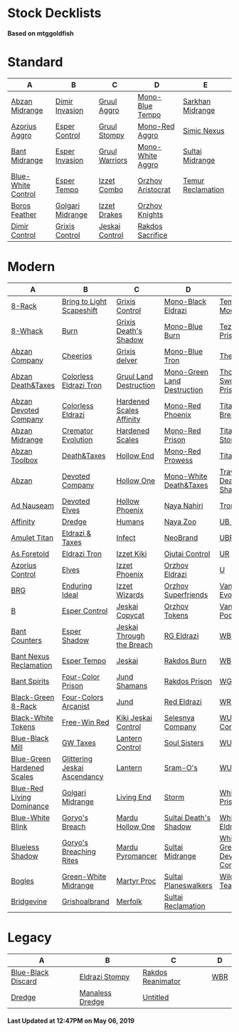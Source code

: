 # Stock Decklists
#### Based on mtggoldfish


# Standard

|                                   A                                    |                                 B                                  |                               C                                |                                  D                                   |                                  E                                   |
|------------------------------------------------------------------------|--------------------------------------------------------------------|----------------------------------------------------------------|----------------------------------------------------------------------|----------------------------------------------------------------------|
|[Abzan Midrange](./mtggoldfish/Standard/decks/Abzan_Midrange.md)        |[Dimir Invasion](./mtggoldfish/Standard/decks/Dimir_Invasion.md)    |[Gruul Aggro](./mtggoldfish/Standard/decks/Gruul_Aggro.md)      |[Mono-Blue Tempo](./mtggoldfish/Standard/decks/Mono-Blue_Tempo.md)    |[Sarkhan Midrange](./mtggoldfish/Standard/decks/Sarkhan_Midrange.md)  |
|[Azorius Aggro](./mtggoldfish/Standard/decks/Azorius_Aggro.md)          |[Esper Control](./mtggoldfish/Standard/decks/Esper_Control.md)      |[Gruul Stompy](./mtggoldfish/Standard/decks/Gruul_Stompy.md)    |[Mono-Red Aggro](./mtggoldfish/Standard/decks/Mono-Red_Aggro.md)      |[Simic Nexus](./mtggoldfish/Standard/decks/Simic_Nexus.md)            |
|[Bant Midrange](./mtggoldfish/Standard/decks/Bant_Midrange.md)          |[Esper Invasion](./mtggoldfish/Standard/decks/Esper_Invasion.md)    |[Gruul Warriors](./mtggoldfish/Standard/decks/Gruul_Warriors.md)|[Mono-White Aggro](./mtggoldfish/Standard/decks/Mono-White_Aggro.md)  |[Sultai Midrange](./mtggoldfish/Standard/decks/Sultai_Midrange.md)    |
|[Blue-White Control](./mtggoldfish/Standard/decks/Blue-White_Control.md)|[Esper Tempo](./mtggoldfish/Standard/decks/Esper_Tempo.md)          |[Izzet Combo](./mtggoldfish/Standard/decks/Izzet_Combo.md)      |[Orzhov Aristocrat](./mtggoldfish/Standard/decks/Orzhov_Aristocrat.md)|[Temur Reclamation](./mtggoldfish/Standard/decks/Temur_Reclamation.md)|
|[Boros Feather](./mtggoldfish/Standard/decks/Boros_Feather.md)          |[Golgari Midrange](./mtggoldfish/Standard/decks/Golgari_Midrange.md)|[Izzet Drakes](./mtggoldfish/Standard/decks/Izzet_Drakes.md)    |[Orzhov Knights](./mtggoldfish/Standard/decks/Orzhov_Knights.md)      |                                                                      |
|[Dimir Control](./mtggoldfish/Standard/decks/Dimir_Control.md)          |[Grixis Control](./mtggoldfish/Standard/decks/Grixis_Control.md)    |[Jeskai Control](./mtggoldfish/Standard/decks/Jeskai_Control.md)|[Rakdos Sacrifice](./mtggoldfish/Standard/decks/Rakdos_Sacrifice.md)  |                                                                      |


# Modern

|                                          A                                           |                                            B                                             |                                         C                                          |                                           D                                            |                                           E                                            |
|--------------------------------------------------------------------------------------|------------------------------------------------------------------------------------------|------------------------------------------------------------------------------------|----------------------------------------------------------------------------------------|----------------------------------------------------------------------------------------|
|[8-Rack](./mtggoldfish/Modern/decks/8-Rack.md)                                        |[Bring to Light Scapeshift](./mtggoldfish/Modern/decks/Bring_to_Light_Scapeshift.md)      |[Grixis Control](./mtggoldfish/Modern/decks/Grixis_Control.md)                      |[Mono-Black Eldrazi](./mtggoldfish/Modern/decks/Mono-Black_Eldrazi.md)                  |[Temur Moon](./mtggoldfish/Modern/decks/Temur_Moon.md)                                  |
|[8-Whack](./mtggoldfish/Modern/decks/8-Whack.md)                                      |[Burn](./mtggoldfish/Modern/decks/Burn.md)                                                |[Grixis Death's Shadow](./mtggoldfish/Modern/decks/Grixis_Death's_Shadow.md)        |[Mono-Blue Burn](./mtggoldfish/Modern/decks/Mono-Blue_Burn.md)                          |[Tezzerator Prison](./mtggoldfish/Modern/decks/Tezzerator_Prison.md)                    |
|[Abzan Company](./mtggoldfish/Modern/decks/Abzan_Company.md)                          |[Cheerios](./mtggoldfish/Modern/decks/Cheerios.md)                                        |[Grixis delver](./mtggoldfish/Modern/decks/Grixis_delver.md)                        |[Mono-Blue Tron](./mtggoldfish/Modern/decks/Mono-Blue_Tron.md)                          |[The Rock](./mtggoldfish/Modern/decks/The_Rock.md)                                      |
|[Abzan Death&amp;Taxes](./mtggoldfish/Modern/decks/Abzan_Death&amp;Taxes.md)          |[Colorless Eldrazi Tron](./mtggoldfish/Modern/decks/Colorless_Eldrazi_Tron.md)            |[Gruul Land Destruction](./mtggoldfish/Modern/decks/Gruul_Land_Destruction.md)      |[Mono-Green Land Destruction](./mtggoldfish/Modern/decks/Mono-Green_Land_Destruction.md)|[Thopter Sword Prison](./mtggoldfish/Modern/decks/Thopter_Sword_Prison.md)              |
|[Abzan Devoted Company](./mtggoldfish/Modern/decks/Abzan_Devoted_Company.md)          |[Colorless Eldrazi](./mtggoldfish/Modern/decks/Colorless_Eldrazi.md)                      |[Hardened Scales Affinity](./mtggoldfish/Modern/decks/Hardened_Scales_Affinity.md)  |[Mono-Red Phoenix](./mtggoldfish/Modern/decks/Mono-Red_Phoenix.md)                      |[Titan Breach](./mtggoldfish/Modern/decks/Titan_Breach.md)                              |
|[Abzan Midrange](./mtggoldfish/Modern/decks/Abzan_Midrange.md)                        |[Cremator Evolution](./mtggoldfish/Modern/decks/Cremator_Evolution.md)                    |[Hardened Scales](./mtggoldfish/Modern/decks/Hardened_Scales.md)                    |[Mono-Red Prison](./mtggoldfish/Modern/decks/Mono-Red_Prison.md)                        |[Titan-Shift Stompy](./mtggoldfish/Modern/decks/Titan-Shift_Stompy.md)                  |
|[Abzan Toolbox](./mtggoldfish/Modern/decks/Abzan_Toolbox.md)                          |[Death&amp;Taxes](./mtggoldfish/Modern/decks/Death&amp;Taxes.md)                          |[Hollow End](./mtggoldfish/Modern/decks/Hollow_End.md)                              |[Mono-Red Prowess](./mtggoldfish/Modern/decks/Mono-Red_Prowess.md)                      |[TitanShift](./mtggoldfish/Modern/decks/TitanShift.md)                                  |
|[Abzan](./mtggoldfish/Modern/decks/Abzan.md)                                          |[Devoted Company](./mtggoldfish/Modern/decks/Devoted_Company.md)                          |[Hollow One](./mtggoldfish/Modern/decks/Hollow_One.md)                              |[Mono-White Death&amp;Taxes](./mtggoldfish/Modern/decks/Mono-White_Death&amp;Taxes.md)  |[Traverse Death's Shadow](./mtggoldfish/Modern/decks/Traverse_Death's_Shadow.md)        |
|[Ad Nauseam](./mtggoldfish/Modern/decks/Ad_Nauseam.md)                                |[Devoted Elves](./mtggoldfish/Modern/decks/Devoted_Elves.md)                              |[Hollow Phoenix](./mtggoldfish/Modern/decks/Hollow_Phoenix.md)                      |[Naya Nahiri](./mtggoldfish/Modern/decks/Naya_Nahiri.md)                                |[Tron](./mtggoldfish/Modern/decks/Tron.md)                                              |
|[Affinity](./mtggoldfish/Modern/decks/Affinity.md)                                    |[Dredge](./mtggoldfish/Modern/decks/Dredge.md)                                            |[Humans](./mtggoldfish/Modern/decks/Humans.md)                                      |[Naya Zoo](./mtggoldfish/Modern/decks/Naya_Zoo.md)                                      |[UB Faeries](./mtggoldfish/Modern/decks/UB_Faeries.md)                                  |
|[Amulet Titan](./mtggoldfish/Modern/decks/Amulet_Titan.md)                            |[Eldrazi & Taxes](./mtggoldfish/Modern/decks/Eldrazi_&_Taxes.md)                          |[Infect](./mtggoldfish/Modern/decks/Infect.md)                                      |[NeoBrand](./mtggoldfish/Modern/decks/NeoBrand.md)                                      |[UBR](./mtggoldfish/Modern/decks/UBR.md)                                                |
|[As Foretold](./mtggoldfish/Modern/decks/As_Foretold.md)                              |[Eldrazi Tron](./mtggoldfish/Modern/decks/Eldrazi_Tron.md)                                |[Izzet Kiki](./mtggoldfish/Modern/decks/Izzet_Kiki.md)                              |[Ojutai Control](./mtggoldfish/Modern/decks/Ojutai_Control.md)                          |[UR](./mtggoldfish/Modern/decks/UR.md)                                                  |
|[Azorius Control](./mtggoldfish/Modern/decks/Azorius_Control.md)                      |[Elves](./mtggoldfish/Modern/decks/Elves.md)                                              |[Izzet Phoenix](./mtggoldfish/Modern/decks/Izzet_Phoenix.md)                        |[Orzhov Eldrazi](./mtggoldfish/Modern/decks/Orzhov_Eldrazi.md)                          |[U](./mtggoldfish/Modern/decks/U.md)                                                    |
|[BRG](./mtggoldfish/Modern/decks/BRG.md)                                              |[Enduring Ideal](./mtggoldfish/Modern/decks/Enduring_Ideal.md)                            |[Izzet Wizards](./mtggoldfish/Modern/decks/Izzet_Wizards.md)                        |[Orzhov Superfriends](./mtggoldfish/Modern/decks/Orzhov_Superfriends.md)                |[Vannifar Evolution](./mtggoldfish/Modern/decks/Vannifar_Evolution.md)                  |
|[B](./mtggoldfish/Modern/decks/B.md)                                                  |[Esper Control](./mtggoldfish/Modern/decks/Esper_Control.md)                              |[Jeskai Copycat](./mtggoldfish/Modern/decks/Jeskai_Copycat.md)                      |[Orzhov Tokens](./mtggoldfish/Modern/decks/Orzhov_Tokens.md)                            |[Vannifar Pod](./mtggoldfish/Modern/decks/Vannifar_Pod.md)                              |
|[Bant Counters](./mtggoldfish/Modern/decks/Bant_Counters.md)                          |[Esper Shadow](./mtggoldfish/Modern/decks/Esper_Shadow.md)                                |[Jeskai Through the Breach](./mtggoldfish/Modern/decks/Jeskai_Through_the_Breach.md)|[RG Eldrazi](./mtggoldfish/Modern/decks/RG_Eldrazi.md)                                  |[WBRG](./mtggoldfish/Modern/decks/WBRG.md)                                              |
|[Bant Nexus Reclamation](./mtggoldfish/Modern/decks/Bant_Nexus_Reclamation.md)        |[Esper Tempo](./mtggoldfish/Modern/decks/Esper_Tempo.md)                                  |[Jeskai](./mtggoldfish/Modern/decks/Jeskai.md)                                      |[Rakdos Burn](./mtggoldfish/Modern/decks/Rakdos_Burn.md)                                |[WB](./mtggoldfish/Modern/decks/WB.md)                                                  |
|[Bant Spirits](./mtggoldfish/Modern/decks/Bant_Spirits.md)                            |[Four-Color Prison](./mtggoldfish/Modern/decks/Four-Color_Prison.md)                      |[Jund Shamans](./mtggoldfish/Modern/decks/Jund_Shamans.md)                          |[Rakdos Prison](./mtggoldfish/Modern/decks/Rakdos_Prison.md)                            |[WG](./mtggoldfish/Modern/decks/WG.md)                                                  |
|[Black-Green 8-Rack](./mtggoldfish/Modern/decks/Black-Green_8-Rack.md)                |[Four-Colors Arcanist](./mtggoldfish/Modern/decks/Four-Colors_Arcanist.md)                |[Jund](./mtggoldfish/Modern/decks/Jund.md)                                          |[Red Eldrazi](./mtggoldfish/Modern/decks/Red_Eldrazi.md)                                |[WRG](./mtggoldfish/Modern/decks/WRG.md)                                                |
|[Black-White Tokens](./mtggoldfish/Modern/decks/Black-White_Tokens.md)                |[Free-Win Red](./mtggoldfish/Modern/decks/Free-Win_Red.md)                                |[Kiki Jeskai Control](./mtggoldfish/Modern/decks/Kiki_Jeskai_Control.md)            |[Selesnya Company](./mtggoldfish/Modern/decks/Selesnya_Company.md)                      |[WU Control](./mtggoldfish/Modern/decks/WU_Control.md)                                  |
|[Blue-Black Mill](./mtggoldfish/Modern/decks/Blue-Black_Mill.md)                      |[GW Taxes](./mtggoldfish/Modern/decks/GW_Taxes.md)                                        |[Lantern Control](./mtggoldfish/Modern/decks/Lantern_Control.md)                    |[Soul Sisters](./mtggoldfish/Modern/decks/Soul_Sisters.md)                              |[WUBRG](./mtggoldfish/Modern/decks/WUBRG.md)                                            |
|[Blue-Green Hardened Scales](./mtggoldfish/Modern/decks/Blue-Green_Hardened_Scales.md)|[Glittering Jeskai Ascendancy](./mtggoldfish/Modern/decks/Glittering_Jeskai_Ascendancy.md)|[Lantern](./mtggoldfish/Modern/decks/Lantern.md)                                    |[Sram-O's](./mtggoldfish/Modern/decks/Sram-O's.md)                                      |[WUG](./mtggoldfish/Modern/decks/WUG.md)                                                |
|[Blue-Red Living Dominance](./mtggoldfish/Modern/decks/Blue-Red_Living_Dominance.md)  |[Golgari Midrange](./mtggoldfish/Modern/decks/Golgari_Midrange.md)                        |[Living End](./mtggoldfish/Modern/decks/Living_End.md)                              |[Storm](./mtggoldfish/Modern/decks/Storm.md)                                            |[Whir Prison](./mtggoldfish/Modern/decks/Whir_Prison.md)                                |
|[Blue-White Blink](./mtggoldfish/Modern/decks/Blue-White_Blink.md)                    |[Goryo's Breach](./mtggoldfish/Modern/decks/Goryo's_Breach.md)                            |[Mardu Hollow One](./mtggoldfish/Modern/decks/Mardu_Hollow_One.md)                  |[Sultai Death's Shadow](./mtggoldfish/Modern/decks/Sultai_Death's_Shadow.md)            |[White Eldrazi](./mtggoldfish/Modern/decks/White_Eldrazi.md)                            |
|[Blueless Shadow](./mtggoldfish/Modern/decks/Blueless_Shadow.md)                      |[Goryo's Breaching Rites](./mtggoldfish/Modern/decks/Goryo's_Breaching_Rites.md)          |[Mardu Pyromancer](./mtggoldfish/Modern/decks/Mardu_Pyromancer.md)                  |[Sultai Midrange](./mtggoldfish/Modern/decks/Sultai_Midrange.md)                        |[White-Green Devoted Company](./mtggoldfish/Modern/decks/White-Green_Devoted_Company.md)|
|[Bogles](./mtggoldfish/Modern/decks/Bogles.md)                                        |[Green-White Midrange](./mtggoldfish/Modern/decks/Green-White_Midrange.md)                |[Martyr Proc](./mtggoldfish/Modern/decks/Martyr_Proc.md)                            |[Sultai Planeswalkers](./mtggoldfish/Modern/decks/Sultai_Planeswalkers.md)              |[Wilderness Teachings](./mtggoldfish/Modern/decks/Wilderness_Teachings.md)              |
|[Bridgevine](./mtggoldfish/Modern/decks/Bridgevine.md)                                |[Grishoalbrand](./mtggoldfish/Modern/decks/Grishoalbrand.md)                              |[Merfolk](./mtggoldfish/Modern/decks/Merfolk.md)                                    |[Sultai Reclamation](./mtggoldfish/Modern/decks/Sultai_Reclamation.md)                  |                                                                                        |


# Legacy

|                                  A                                   |                               B                                |                                 C                                  |                   D                    |
|----------------------------------------------------------------------|----------------------------------------------------------------|--------------------------------------------------------------------|----------------------------------------|
|[Blue-Black Discard](./mtggoldfish/Legacy/decks/Blue-Black_Discard.md)|[Eldrazi Stompy](./mtggoldfish/Legacy/decks/Eldrazi_Stompy.md)  |[Rakdos Reanimator](./mtggoldfish/Legacy/decks/Rakdos_Reanimator.md)|[WBR](./mtggoldfish/Legacy/decks/WBR.md)|
|[Dredge](./mtggoldfish/Legacy/decks/Dredge.md)                        |[Manaless Dredge](./mtggoldfish/Legacy/decks/Manaless_Dredge.md)|[Untitled](./mtggoldfish/Legacy/decks/Untitled.md)                  |                                        |



#### Last Updated at 12:47PM on May 06, 2019